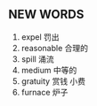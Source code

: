 ## NEW WORDS

1. expel 罚出
2. reasonable 合理的
3. spill 涌流
4. medium 中等的
5. gratuity 赏钱 小费
6. furnace 炉子
